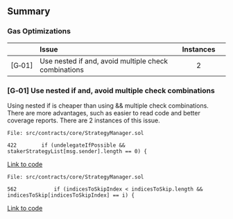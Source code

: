## Summary

### Gas Optimizations
| |Issue|Instances| |
|-|:-|:-:|:-:|
| [G&#x2011;01] | Use nested if and, avoid multiple check combinations | 2 |


### [G&#x2011;01]  Use nested if and, avoid multiple check combinations
Using nested if is cheaper than using && multiple check combinations. There are more advantages, such as easier to read code and better coverage reports.
There are 2 instances of this issue.

```solidity
File: src/contracts/core/StrategyManager.sol

422        if (undelegateIfPossible && stakerStrategyList[msg.sender].length == 0) {
```
[Link to code](https://github.com/code-423n4/2023-04-eigenlayer/blob/5e4872358cd2bda1936c29f460ece2308af4def6/src/contracts/core/StrategyManager.sol#L422)

```solidity
File: src/contracts/core/StrategyManager.sol

562            if (indicesToSkipIndex < indicesToSkip.length && indicesToSkip[indicesToSkipIndex] == i) {
```
[Link to code](https://github.com/code-423n4/2023-04-eigenlayer/blob/5e4872358cd2bda1936c29f460ece2308af4def6/src/contracts/core/StrategyManager.sol#L562)